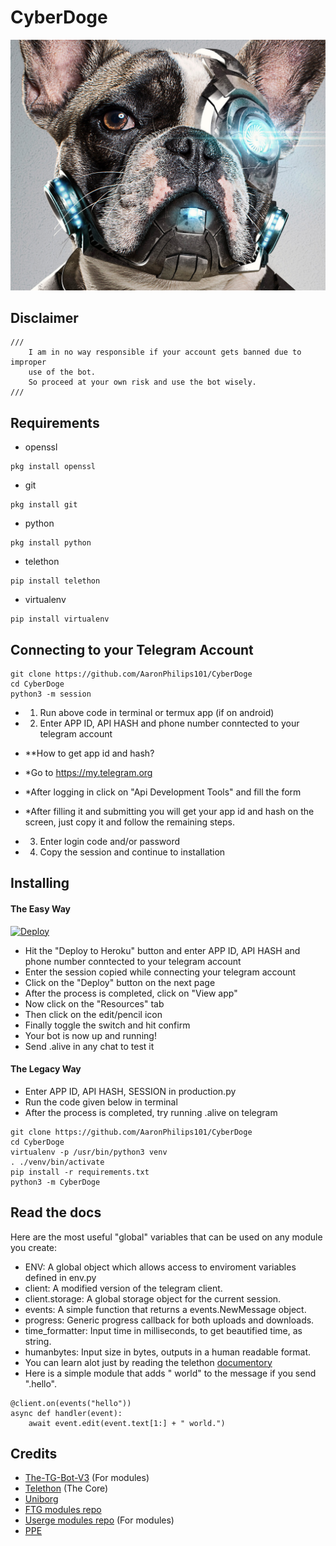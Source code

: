 # CyberDoge

![LOGO](https://github.com/AaronPhilips101/CyberDoge/blob/main/logo.png?raw=true)


## Disclaimer

```
///
    I am in no way responsible if your account gets banned due to improper
    use of the bot.
    So proceed at your own risk and use the bot wisely.
///
```


## Requirements

- openssl

```
pkg install openssl
```

- git

```
pkg install git
```

- python

```
pkg install python
```

- telethon

```
pip install telethon
```

- virtualenv

```
pip install virtualenv
```

## Connecting to your Telegram Account

```
git clone https://github.com/AaronPhilips101/CyberDoge
cd CyberDoge
python3 -m session
```

- 1. Run above code in terminal or termux app (if on android)
- 2. Enter APP ID, API HASH and phone number conntected to your telegram account

- **How to get app id and hash?
-   *Go to https://my.telegram.org
-   *After logging in click on "Api Development Tools" and fill the form
-   *After filling it and submitting you will get your app id and hash on the screen, just copy it and follow the remaining steps.

- 3. Enter login code and/or password
- 4. Copy the session and continue to installation

## Installing

#### The Easy Way

[![Deploy](https://www.herokucdn.com/deploy/button.svg)](https://heroku.com/deploy?template=https://github.com/AaronPhilips101/CyberDoge/tree/heroku)

- Hit the "Deploy to Heroku" button and enter APP ID, API HASH and phone number conntected to your telegram account
- Enter the session copied while connecting your telegram account
- Click on the "Deploy" button on the next page
- After the process is completed, click on "View app"
- Now click on the "Resources" tab
- Then click on the edit/pencil icon
- Finally toggle the switch and hit confirm
- Your bot is now up and running!
- Send .alive in any chat to test it

#### The Legacy Way

- Enter APP ID, API HASH, SESSION in production.py
- Run the code given below in terminal
- After the process is completed, try running .alive on telegram

```
git clone https://github.com/AaronPhilips101/CyberDoge
cd CyberDoge
virtualenv -p /usr/bin/python3 venv
. ./venv/bin/activate
pip install -r requirements.txt
python3 -m CyberDoge
```

## Read the docs

Here are the most useful "global" variables that can be used on any module you create:

- ENV: A global object which allows access to enviroment variables defined in env.py
- client: A modified version of the telegram client.
- client.storage: A global storage object for the current session.
- events: A simple function that returns a events.NewMessage object.
- progress: Generic progress callback for both uploads and downloads.
- time_formatter: Input time in milliseconds, to get beautified time, as string.
- humanbytes: Input size in bytes, outputs in a human readable format.
- You can learn alot just by reading the telethon [documentory](https://docs.telethon.dev/en/latest/)
- Here is a simple module that adds " world" to the message if you send ".hello".

```
@client.on(events("hello"))
async def handler(event):
	await event.edit(event.text[1:] + " world.")
```


## Credits
- [The-TG-Bot-V3](https://github.com/justaprudev/The-TG-Bot) (For modules)
- [Telethon](https://github.com/LonamiWebs/Telethon) (The Core) 
- [Uniborg](https://github.com/SpEcHiDe/UniBorg) 
- [FTG modules repo](https://github.com/friendly-telegram/modules-repo)
- [Userge modules repo](https://github.com/UsergeTeam/Userge-Plugins) (For modules)
- [PPE](https://github.com/RaphielGang/Telegram-Paperplane)
